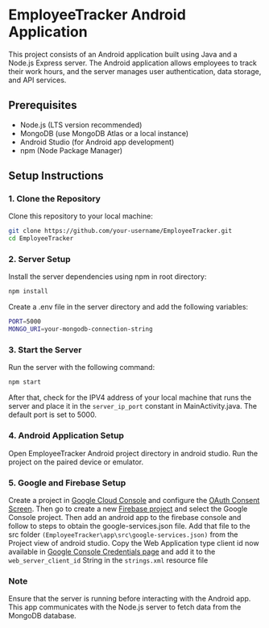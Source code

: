 # EmployeeTracker Android Application

This project consists of an Android application built using Java and a Node.js Express server. The Android application allows employees to track their work hours, and the server manages user authentication, data storage, and API services.

## Prerequisites

- Node.js (LTS version recommended)
- MongoDB (use MongoDB Atlas or a local instance)
- Android Studio (for Android app development)
- npm (Node Package Manager)

## Setup Instructions

### 1. Clone the Repository
Clone this repository to your local machine:

```bash
git clone https://github.com/your-username/EmployeeTracker.git
cd EmployeeTracker
```
### 2. Server Setup
Install the server dependencies using npm in root directory:
```bash
npm install
```
Create a .env file in the server directory and add the following variables:
```bash
PORT=5000
MONGO_URI=your-mongodb-connection-string
```

### 3. Start the Server
Run the server with the following command:
```bash
npm start
```
After that, check for the IPV4 address of your local machine that runs the server and place it in the ``` server_ip_port ``` constant in MainActivity.java. The default port is set to 5000.

### 4. Android Application Setup
Open EmployeeTracker Android project directory in android studio. Run the project on the paired device or emulator.

### 5. Google and Firebase Setup
Create a project in [Google Cloud Console](https://console.cloud.google.com) and configure the [OAuth Consent Screen](https://console.cloud.google.com/apis/credentials/consent). Then go to create a new [Firebase project](https://console.firebase.google.com/) and select the Google Console project. Then add an android app to the firebase console and follow to steps to obtain the google-services.json file. Add that file to the src folder ``` (EmployeeTracker\app\src\google-services.json) ``` from the Project view of android studio. Copy the Web Application type client id now available in [Google Console Credentials page](https://console.cloud.google.com/apis/credentials) and add it to the ``` web_server_client_id ``` String in the ``` strings.xml ``` resource file

### Note
Ensure that the server is running before interacting with the Android app. This app communicates with the Node.js server to fetch data from the MongoDB database.




